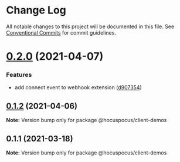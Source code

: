 # Change Log

All notable changes to this project will be documented in this file.
See [Conventional Commits](https://conventionalcommits.org) for commit guidelines.

# [0.2.0](https://github.com/ueberdosis/hocuspocus/compare/@hocuspocus/client-demos@0.1.2...@hocuspocus/client-demos@0.2.0) (2021-04-07)


### Features

* add connect event to webhook extension ([d907354](https://github.com/ueberdosis/hocuspocus/commit/d907354561ca31130061b6393c240598d67259b1))





## [0.1.2](https://github.com/ueberdosis/hocuspocus/compare/@hocuspocus/client-demos@0.1.1...@hocuspocus/client-demos@0.1.2) (2021-04-06)

**Note:** Version bump only for package @hocuspocus/client-demos





## 0.1.1 (2021-03-18)

**Note:** Version bump only for package @hocuspocus/client-demos
